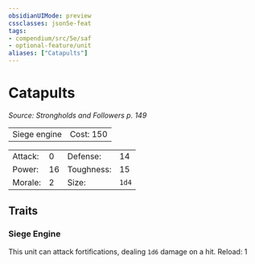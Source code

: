```yaml
---
obsidianUIMode: preview
cssclasses: json5e-feat
tags:
- compendium/src/5e/saf
- optional-feature/unit
aliases: ["Catapults"]
---
```

# Catapults
*Source: Strongholds and Followers p. 149*  

|    |    |
|----|----|
| Siege engine | Cost: 150 |

|    |    |    |    |
|----|----|----|----|
| Attack: | 0 | Defense: | 14 |
| Power: | 16 | Toughness: | 15 |
| Morale: | 2 | Size: | `1d4` |

## Traits

### Siege Engine

This unit can attack fortifications, dealing `1d6` damage on a hit. Reload: 1